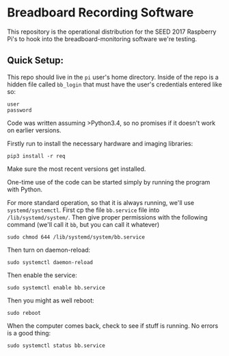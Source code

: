 # Breadboard Recording Software

This repository is the operational distribution for the SEED 2017 Raspberry Pi's to hook into the breadboard-monitoring software we're testing. 

## Quick Setup:
This repo should live in the `pi` user's home directory.  Inside of the repo is a hidden file called `bb_login` that must have the user's credentials entered like so:

```
user
password
```

Code was written assuming >Python3.4, so no promises if it doesn't work on earlier versions. 

Firstly run to install the necessary hardware and imaging libraries:
```
pip3 install -r req
```
Make sure the most recent versions get installed.


One-time use of the code can be started simply by running the program with Python.  

For more standard operation, so that it is always running, we'll use `systemd/systemctl`.  First cp the file `bb.service` file into `/lib/systemd/system/`.  Then give proper permissions with the following command (we'll call it `bb`, but you can call it whatever)

```
sudo chmod 644 /lib/systemd/system/bb.service
```

Then turn on daemon-reload:

```
sudo systemctl daemon-reload
```

Then enable the service:

```
sudo systemctl enable bb.service
```

Then you might as well reboot:

```
sudo reboot
```

When the computer comes back, check to see if stuff is running. No errors is a good thing:

```
sudo systemctl status bb.service
```

